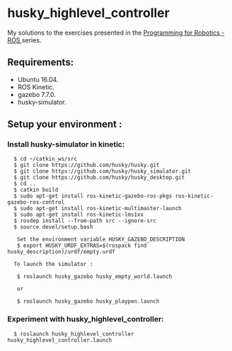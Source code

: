 # husky_highlevel_controller

My solutions to the exercises presented in the [Programming for Robotics - ROS ](http://www.rsl.ethz.ch/education-students/lectures/ros.html) series. 


## Requirements:
  * Ubuntu 16.04.
  * ROS Kinetic.
  * gazebo 7.7.0.
  * husky-simulator.
  
 
## Setup your environment : 
  ### Install husky-simulator in kinetic:
  ```
    $ cd ~/catkin_ws/src
    $ git clone https://github.com/husky/husky.git
    $ git clone https://github.com/husky/husky_simulator.git
    $ git clone https://github.com/husky/husky_desktop.git
    $ cd ..
    $ catkin build
    $ sudo apt-get install ros-kinetic-gazebo-ros-pkgs ros-kinetic-gazebo-ros-control
    $ sudo apt-get install ros-kinetic-multimaster-launch
    $ sudo apt-get install ros-kinetic-lms1xx
    $ rosdep install --from-path src --ignore-src  
    $ source devel/setup.bash
  ```
  ```
     Set the environment variable HUSKY_GAZEBO_DESCRIPTION
     $ export HUSKY_URDF_EXTRAS=$(rospack find husky_description)/urdf/empty.urdf
  ```
      To launch the simulator :
   ```
      $ roslaunch husky_gazebo husky_empty_world.launch
 
      or
   
      $ roslaunch husky_gazebo husky_playpen.launch 
   ```
  ### Experiment with husky_highlevel_controller:
  ```
    $ roslaunch husky_highlevel_controller husky_highlevel_controller.launch
  ```
  
